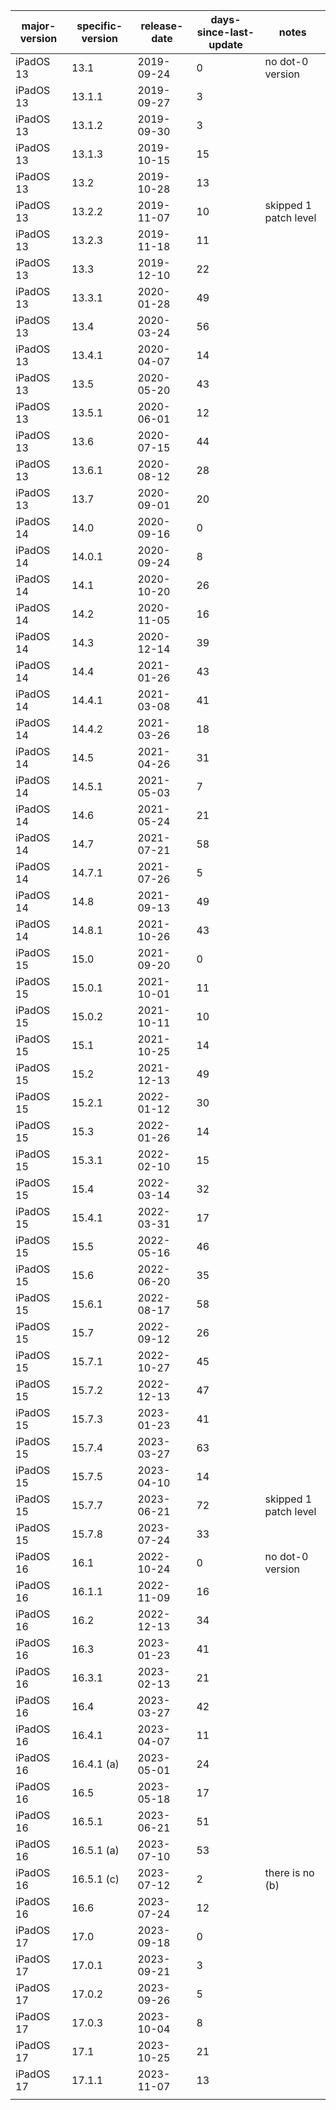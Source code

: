 | major-version | specific-version | release-date | days-since-last-update | notes                 | 
|---------------|------------------|--------------|------------------------|-----------------------| 
| iPadOS 13     | 13.1             | 2019-09-24   | 0                      | no dot-0 version      | 
| iPadOS 13     | 13.1.1           | 2019-09-27   | 3                      |                       | 
| iPadOS 13     | 13.1.2           | 2019-09-30   | 3                      |                       | 
| iPadOS 13     | 13.1.3           | 2019-10-15   | 15                     |                       | 
| iPadOS 13     | 13.2             | 2019-10-28   | 13                     |                       | 
| iPadOS 13     | 13.2.2           | 2019-11-07   | 10                     | skipped 1 patch level | 
| iPadOS 13     | 13.2.3           | 2019-11-18   | 11                     |                       | 
| iPadOS 13     | 13.3             | 2019-12-10   | 22                     |                       | 
| iPadOS 13     | 13.3.1           | 2020-01-28   | 49                     |                       | 
| iPadOS 13     | 13.4             | 2020-03-24   | 56                     |                       | 
| iPadOS 13     | 13.4.1           | 2020-04-07   | 14                     |                       | 
| iPadOS 13     | 13.5             | 2020-05-20   | 43                     |                       | 
| iPadOS 13     | 13.5.1           | 2020-06-01   | 12                     |                       | 
| iPadOS 13     | 13.6             | 2020-07-15   | 44                     |                       | 
| iPadOS 13     | 13.6.1           | 2020-08-12   | 28                     |                       | 
| iPadOS 13     | 13.7             | 2020-09-01   | 20                     |                       | 
| iPadOS 14     | 14.0             | 2020-09-16   | 0                      |                       | 
| iPadOS 14     | 14.0.1           | 2020-09-24   | 8                      |                       | 
| iPadOS 14     | 14.1             | 2020-10-20   | 26                     |                       | 
| iPadOS 14     | 14.2             | 2020-11-05   | 16                     |                       | 
| iPadOS 14     | 14.3             | 2020-12-14   | 39                     |                       | 
| iPadOS 14     | 14.4             | 2021-01-26   | 43                     |                       | 
| iPadOS 14     | 14.4.1           | 2021-03-08   | 41                     |                       | 
| iPadOS 14     | 14.4.2           | 2021-03-26   | 18                     |                       | 
| iPadOS 14     | 14.5             | 2021-04-26   | 31                     |                       | 
| iPadOS 14     | 14.5.1           | 2021-05-03   | 7                      |                       | 
| iPadOS 14     | 14.6             | 2021-05-24   | 21                     |                       | 
| iPadOS 14     | 14.7             | 2021-07-21   | 58                     |                       | 
| iPadOS 14     | 14.7.1           | 2021-07-26   | 5                      |                       | 
| iPadOS 14     | 14.8             | 2021-09-13   | 49                     |                       | 
| iPadOS 14     | 14.8.1           | 2021-10-26   | 43                     |                       | 
| iPadOS 15     | 15.0             | 2021-09-20   | 0                      |                       | 
| iPadOS 15     | 15.0.1           | 2021-10-01   | 11                     |                       | 
| iPadOS 15     | 15.0.2           | 2021-10-11   | 10                     |                       | 
| iPadOS 15     | 15.1             | 2021-10-25   | 14                     |                       | 
| iPadOS 15     | 15.2             | 2021-12-13   | 49                     |                       | 
| iPadOS 15     | 15.2.1           | 2022-01-12   | 30                     |                       | 
| iPadOS 15     | 15.3             | 2022-01-26   | 14                     |                       | 
| iPadOS 15     | 15.3.1           | 2022-02-10   | 15                     |                       | 
| iPadOS 15     | 15.4             | 2022-03-14   | 32                     |                       | 
| iPadOS 15     | 15.4.1           | 2022-03-31   | 17                     |                       | 
| iPadOS 15     | 15.5             | 2022-05-16   | 46                     |                       | 
| iPadOS 15     | 15.6             | 2022-06-20   | 35                     |                       | 
| iPadOS 15     | 15.6.1           | 2022-08-17   | 58                     |                       | 
| iPadOS 15     | 15.7             | 2022-09-12   | 26                     |                       | 
| iPadOS 15     | 15.7.1           | 2022-10-27   | 45                     |                       | 
| iPadOS 15     | 15.7.2           | 2022-12-13   | 47                     |                       | 
| iPadOS 15     | 15.7.3           | 2023-01-23   | 41                     |                       | 
| iPadOS 15     | 15.7.4           | 2023-03-27   | 63                     |                       | 
| iPadOS 15     | 15.7.5           | 2023-04-10   | 14                     |                       | 
| iPadOS 15     | 15.7.7           | 2023-06-21   | 72                     | skipped 1 patch level | 
| iPadOS 15     | 15.7.8           | 2023-07-24   | 33                     |                       | 
| iPadOS 16     | 16.1             | 2022-10-24   | 0                      | no dot-0 version      | 
| iPadOS 16     | 16.1.1           | 2022-11-09   | 16                     |                       | 
| iPadOS 16     | 16.2             | 2022-12-13   | 34                     |                       | 
| iPadOS 16     | 16.3             | 2023-01-23   | 41                     |                       | 
| iPadOS 16     | 16.3.1           | 2023-02-13   | 21                     |                       | 
| iPadOS 16     | 16.4             | 2023-03-27   | 42                     |                       | 
| iPadOS 16     | 16.4.1           | 2023-04-07   | 11                     |                       | 
| iPadOS 16     | 16.4.1 (a)       | 2023-05-01   | 24                     |                       | 
| iPadOS 16     | 16.5             | 2023-05-18   | 17                     |                       | 
| iPadOS 16     | 16.5.1           | 2023-06-21   | 51                     |                       | 
| iPadOS 16     | 16.5.1 (a)       | 2023-07-10   | 53                     |                       | 
| iPadOS 16     | 16.5.1 (c)       | 2023-07-12   | 2                      | there is no (b)       | 
| iPadOS 16     | 16.6             | 2023-07-24   | 12                     |                       | 
| iPadOS 17     | 17.0             | 2023-09-18   | 0                      |                       | 
| iPadOS 17     | 17.0.1           | 2023-09-21   | 3                      |                       | 
| iPadOS 17     | 17.0.2           | 2023-09-26   | 5                      |                       | 
| iPadOS 17     | 17.0.3           | 2023-10-04   | 8                      |                       | 
| iPadOS 17     | 17.1             | 2023-10-25   | 21                     |                       | 
| iPadOS 17     | 17.1.1           | 2023-11-07   | 13                     |                       | 
|               |                  |              |                        |                       | 
